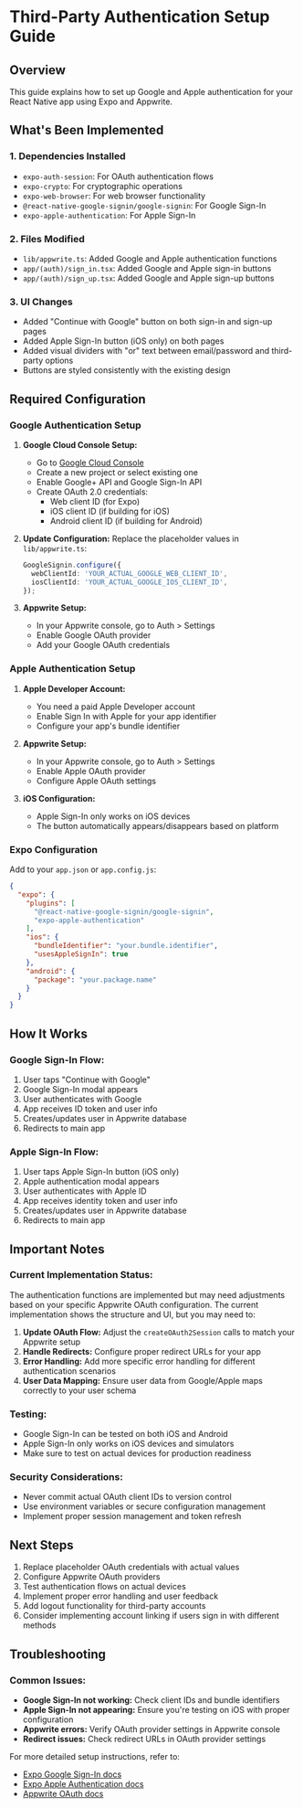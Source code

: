 # Third-Party Authentication Setup Guide

## Overview
This guide explains how to set up Google and Apple authentication for your React Native app using Expo and Appwrite.

## What's Been Implemented

### 1. Dependencies Installed
- `expo-auth-session`: For OAuth authentication flows
- `expo-crypto`: For cryptographic operations
- `expo-web-browser`: For web browser functionality
- `@react-native-google-signin/google-signin`: For Google Sign-In
- `expo-apple-authentication`: For Apple Sign-In

### 2. Files Modified
- `lib/appwrite.ts`: Added Google and Apple authentication functions
- `app/(auth)/sign_in.tsx`: Added Google and Apple sign-in buttons
- `app/(auth)/sign_up.tsx`: Added Google and Apple sign-up buttons

### 3. UI Changes
- Added "Continue with Google" button on both sign-in and sign-up pages
- Added Apple Sign-In button (iOS only) on both pages
- Added visual dividers with "or" text between email/password and third-party options
- Buttons are styled consistently with the existing design

## Required Configuration

### Google Authentication Setup

1. **Google Cloud Console Setup:**
   - Go to [Google Cloud Console](https://console.cloud.google.com/)
   - Create a new project or select existing one
   - Enable Google+ API and Google Sign-In API
   - Create OAuth 2.0 credentials:
     - Web client ID (for Expo)
     - iOS client ID (if building for iOS)
     - Android client ID (if building for Android)

2. **Update Configuration:**
   Replace the placeholder values in `lib/appwrite.ts`:
   ```typescript
   GoogleSignin.configure({
     webClientId: 'YOUR_ACTUAL_GOOGLE_WEB_CLIENT_ID',
     iosClientId: 'YOUR_ACTUAL_GOOGLE_IOS_CLIENT_ID',
   });
   ```

3. **Appwrite Setup:**
   - In your Appwrite console, go to Auth > Settings
   - Enable Google OAuth provider
   - Add your Google OAuth credentials

### Apple Authentication Setup

1. **Apple Developer Account:**
   - You need a paid Apple Developer account
   - Enable Sign In with Apple for your app identifier
   - Configure your app's bundle identifier

2. **Appwrite Setup:**
   - In your Appwrite console, go to Auth > Settings
   - Enable Apple OAuth provider
   - Configure Apple OAuth settings

3. **iOS Configuration:**
   - Apple Sign-In only works on iOS devices
   - The button automatically appears/disappears based on platform

### Expo Configuration

Add to your `app.json` or `app.config.js`:

```json
{
  "expo": {
    "plugins": [
      "@react-native-google-signin/google-signin",
      "expo-apple-authentication"
    ],
    "ios": {
      "bundleIdentifier": "your.bundle.identifier",
      "usesAppleSignIn": true
    },
    "android": {
      "package": "your.package.name"
    }
  }
}
```

## How It Works

### Google Sign-In Flow:
1. User taps "Continue with Google"
2. Google Sign-In modal appears
3. User authenticates with Google
4. App receives ID token and user info
5. Creates/updates user in Appwrite database
6. Redirects to main app

### Apple Sign-In Flow:
1. User taps Apple Sign-In button (iOS only)
2. Apple authentication modal appears
3. User authenticates with Apple ID
4. App receives identity token and user info
5. Creates/updates user in Appwrite database
6. Redirects to main app

## Important Notes

### Current Implementation Status:
The authentication functions are implemented but may need adjustments based on your specific Appwrite OAuth configuration. The current implementation shows the structure and UI, but you may need to:

1. **Update OAuth Flow:** Adjust the `createOAuth2Session` calls to match your Appwrite setup
2. **Handle Redirects:** Configure proper redirect URLs for your app
3. **Error Handling:** Add more specific error handling for different authentication scenarios
4. **User Data Mapping:** Ensure user data from Google/Apple maps correctly to your user schema

### Testing:
- Google Sign-In can be tested on both iOS and Android
- Apple Sign-In only works on iOS devices and simulators
- Make sure to test on actual devices for production readiness

### Security Considerations:
- Never commit actual OAuth client IDs to version control
- Use environment variables or secure configuration management
- Implement proper session management and token refresh

## Next Steps

1. Replace placeholder OAuth credentials with actual values
2. Configure Appwrite OAuth providers
3. Test authentication flows on actual devices
4. Implement proper error handling and user feedback
5. Add logout functionality for third-party accounts
6. Consider implementing account linking if users sign in with different methods

## Troubleshooting

### Common Issues:
- **Google Sign-In not working:** Check client IDs and bundle identifiers
- **Apple Sign-In not appearing:** Ensure you're testing on iOS with proper configuration
- **Appwrite errors:** Verify OAuth provider settings in Appwrite console
- **Redirect issues:** Check redirect URLs in OAuth provider settings

For more detailed setup instructions, refer to:
- [Expo Google Sign-In docs](https://docs.expo.dev/guides/google-authentication/)
- [Expo Apple Authentication docs](https://docs.expo.dev/versions/latest/sdk/apple-authentication/)
- [Appwrite OAuth docs](https://appwrite.io/docs/client/account#accountCreateOAuth2Session)
